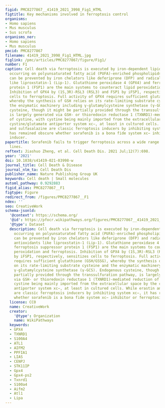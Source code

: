 ```yaml
---
figid: PMC8277867__41419_2021_3998_Fig1_HTML
figtitle: Key mechanisms involved in ferroptosis control
organisms:
- Homo sapiens
- Mus musculus
- Sus scrofa
organisms_ner:
- Homo sapiens
- Mus musculus
pmcid: PMC8277867
filename: 41419_2021_3998_Fig1_HTML.jpg
figlink: /pmc/articles/PMC8277867/figure/Fig1/
number: F1
caption: Cell death via ferroptosis is executed by iron-dependent lipid peroxidation
  occurring on polyunsaturated fatty acid (PUFA)-enriched phospholipids. This process
  can be prevented by iron chelators like deferiprone (DFP) and radical-trapping antioxidants
  like liproxstatin-1 (Lip-1). Glutathione peroxidase 4 (GPX4) and ferroptosis suppressor
  protein 1 (FSP1) are the main systems to counteract lipid peroxidation and ferroptosis.
  Inhibition of GPX4 by (1S,3R)-RSL3 (RSL3) and FSP1 by iFSP1, respectively, sensitizes
  cells to ferroptosis. Full activity of GPX4 requires sufficient glutathione (GSH/GSSG),
  whereby the synthesis of GSH relies on its rate-limiting substrate cysteine and
  the enzymatic machinery including γ-glutamylcysteine synthetase (γ-GCS). Endogenous
  cysteine, though it might be partially provided through the transsulfuration pathway,
  is largely generated via GSH- or thioredoxin reductase 1 (TXNRD1)-mediated reduction
  of cystine, with cystine being mainly imported from the extracellular space by the
  cystine/glutamate antiporter system xc−, at least in cultured cells. While erastin
  and sulfasalazine are classic ferroptosis inducers by inhibiting system xc−, it
  has remained obscure whether sorafenib is a bona fide system xc− inhibitor or ferroptosis
  inducer.
papertitle: Sorafenib fails to trigger ferroptosis across a wide range of cancer cell
  lines.
reftext: Jiashuo Zheng, et al. Cell Death Dis. 2021 Jul;12(7):698.
year: '2021'
doi: 10.1038/s41419-021-03998-w
journal_title: Cell Death & Disease
journal_nlm_ta: Cell Death Dis
publisher_name: Nature Publishing Group UK
keywords: Cell death | Small molecules
automl_pathway: 0.9292883
figid_alias: PMC8277867__F1
figtype: Figure
redirect_from: /figures/PMC8277867__F1
ndex: ''
seo: CreativeWork
schema-jsonld:
  '@context': https://schema.org/
  '@id': https://pfocr.wikipathways.org/figures/PMC8277867__41419_2021_3998_Fig1_HTML.html
  '@type': Dataset
  description: Cell death via ferroptosis is executed by iron-dependent lipid peroxidation
    occurring on polyunsaturated fatty acid (PUFA)-enriched phospholipids. This process
    can be prevented by iron chelators like deferiprone (DFP) and radical-trapping
    antioxidants like liproxstatin-1 (Lip-1). Glutathione peroxidase 4 (GPX4) and
    ferroptosis suppressor protein 1 (FSP1) are the main systems to counteract lipid
    peroxidation and ferroptosis. Inhibition of GPX4 by (1S,3R)-RSL3 (RSL3) and FSP1
    by iFSP1, respectively, sensitizes cells to ferroptosis. Full activity of GPX4
    requires sufficient glutathione (GSH/GSSG), whereby the synthesis of GSH relies
    on its rate-limiting substrate cysteine and the enzymatic machinery including
    γ-glutamylcysteine synthetase (γ-GCS). Endogenous cysteine, though it might be
    partially provided through the transsulfuration pathway, is largely generated
    via GSH- or thioredoxin reductase 1 (TXNRD1)-mediated reduction of cystine, with
    cystine being mainly imported from the extracellular space by the cystine/glutamate
    antiporter system xc−, at least in cultured cells. While erastin and sulfasalazine
    are classic ferroptosis inducers by inhibiting system xc−, it has remained obscure
    whether sorafenib is a bona fide system xc− inhibitor or ferroptosis inducer.
  license: CC0
  name: CreativeWork
  creator:
    '@type': Organization
    name: WikiPathways
  keywords:
  - GPX4
  - TXNRD1
  - S100A4
  - ATL1
  - AIFM2
  - PPFIA1
  - LIAS
  - CENPJ
  - STK11IP
  - Gpx4
  - Gpx4-ps2
  - Txnrd1
  - S100a4
  - Aifm2
  - Atl1
  - Lipa
---
```

